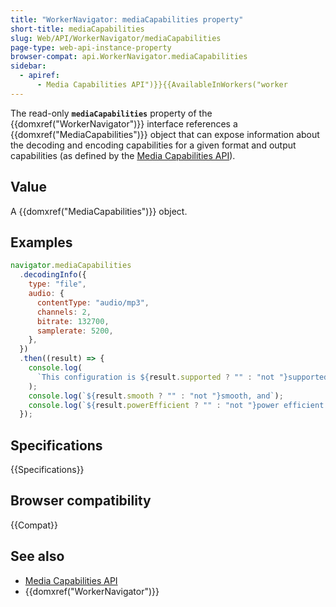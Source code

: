 ```yaml
---
title: "WorkerNavigator: mediaCapabilities property"
short-title: mediaCapabilities
slug: Web/API/WorkerNavigator/mediaCapabilities
page-type: web-api-instance-property
browser-compat: api.WorkerNavigator.mediaCapabilities
sidebar:
  - apiref:
      - Media Capabilities API")}}{{AvailableInWorkers("worker
---
```


The read-only **`mediaCapabilities`** property of the {{domxref("WorkerNavigator")}} interface references a {{domxref("MediaCapabilities")}} object that can expose information about the decoding and encoding capabilities for a given format and output capabilities (as defined by the [Media Capabilities API](/en-US/docs/Web/API/Media_Capabilities_API)).

## Value

A {{domxref("MediaCapabilities")}} object.

## Examples

```js
navigator.mediaCapabilities
  .decodingInfo({
    type: "file",
    audio: {
      contentType: "audio/mp3",
      channels: 2,
      bitrate: 132700,
      samplerate: 5200,
    },
  })
  .then((result) => {
    console.log(
      `This configuration is ${result.supported ? "" : "not "}supported,`,
    );
    console.log(`${result.smooth ? "" : "not "}smooth, and`);
    console.log(`${result.powerEfficient ? "" : "not "}power efficient.`);
  });
```

## Specifications

{{Specifications}}

## Browser compatibility

{{Compat}}

## See also

- [Media Capabilities API](/en-US/docs/Web/API/Media_Capabilities_API)
- {{domxref("WorkerNavigator")}}
